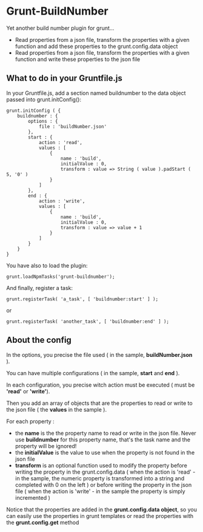 # Grunt-BuildNumber

Yet another build number plugin for grunt...

- Read properties from a json file, transform the properties with a given function  and add these properties to the grunt.config.data object
- Read properties from a json file, transform the properties with a given function  and write these properties to the json file

## What to do in your Gruntfile.js

In your Gruntfile.js, add a section named buildnumber to the data object passed into grunt.initConfig():

```
grunt.initConfig ( {
    buildnumber : {
        options : {
            file : 'buildNumber.json'
        },
        start : {
            action : 'read',
            values : [
                {
                    name : 'build',
                    initialValue : 0,
                    transform : value => String ( value ).padStart ( 5, '0' )
                }
            ]
        },
        end : {
            action : 'write',
            values : [
                {
                    name : 'build',
                    initialValue : 0,
                    transform : value => value + 1
                }
            ]
        }
    }
}
```

You have also to load the plugin:

```
grunt.loadNpmTasks('grunt-buildnumber');

```

And finally, register a task:

```
grunt.registerTask( 'a_task', [ 'buildnumber:start' ] );

```
or 


```
grunt.registerTask( 'another_task', [ 'buildnumber:end' ] );

```

## About the config

In the options, you precise the file used ( in the sample, __buildNumber.json__ ).

You can have multiple configurations ( in the sample, __start__ and __end__ ).

In each configuration, you precise witch action must be executed ( must be __'read'__ or __'write'__).

Then you add an array of objects that are the properties to read or write to the json file ( the __values__ in the sample ).

For each property :
- the __name__ is the the property name to read or write in the json file. Never use __buildnumber__ for this property name, that's the task name and the property will be ignored!
- the __initialValue__ is the value to use when the property is not found in the json file
- __transform__ is an optional function used to modify the property before writing the property in the grunt.config.data ( when the action is 'read' - in the sample, the numeric property is transformed into a string and completed with 0 on the left )
or before writing the property in the json file ( when the action is 'write' - in the sample the property is simply incremented )

Notice that the properties are added in the  __grunt.config.data object__, so you can easily use the properties in grunt templates or read the properties with the __grunt.config.get__ method










